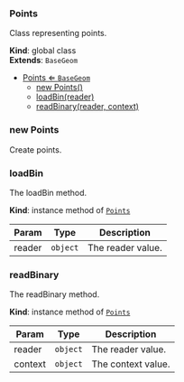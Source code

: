 <a name="Points"></a>

### Points 
Class representing points.

**Kind**: global class  
**Extends**: <code>BaseGeom</code>  

* [Points ⇐ <code>BaseGeom</code>](#Points)
    * [new Points()](#new-Points)
    * [loadBin(reader)](#loadBin)
    * [readBinary(reader, context)](#readBinary)

<a name="new_Points_new"></a>

### new Points
Create points.

<a name="Points+loadBin"></a>

### loadBin
The loadBin method.

**Kind**: instance method of [<code>Points</code>](#Points)  

| Param | Type | Description |
| --- | --- | --- |
| reader | <code>object</code> | The reader value. |

<a name="Points+readBinary"></a>

### readBinary
The readBinary method.

**Kind**: instance method of [<code>Points</code>](#Points)  

| Param | Type | Description |
| --- | --- | --- |
| reader | <code>object</code> | The reader value. |
| context | <code>object</code> | The context value. |

